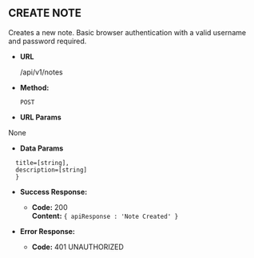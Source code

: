 **CREATE NOTE**
----
  Creates a new note.  Basic browser authentication with a valid username and password required.

* **URL**

  /api/v1/notes

* **Method:**

  `POST`

*  **URL Params**

  None

* **Data Params**

```{
  title=[string],
  description=[string]
  }
```  
* **Success Response:**

  * **Code:** 200 <br />
    **Content:** `{ apiResponse : 'Note Created' }`

* **Error Response:**

  * **Code:** 401 UNAUTHORIZED <br />

